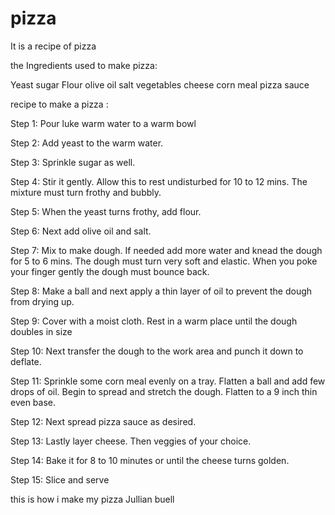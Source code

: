 # pizza
It is a recipe of pizza

the Ingredients used to make pizza:

Yeast sugar Flour olive oil salt vegetables cheese corn meal pizza sauce

recipe to make a pizza :

Step 1: Pour luke warm water to a warm bowl

Step 2: Add yeast to the warm water.

Step 3: Sprinkle sugar as well.

Step 4: Stir it gently. Allow this to rest undisturbed for 10 to 12 mins. The mixture must turn frothy and bubbly.

Step 5: When the yeast turns frothy, add flour.

Step 6: Next add olive oil and salt.

Step 7: Mix to make dough. If needed add more water and knead the dough for 5 to 6 mins. The dough must turn very soft and elastic. When you poke your finger gently the dough must bounce back.

Step 8: Make a ball and next apply a thin layer of oil to prevent the dough from drying up.

Step 9: Cover with a moist cloth. Rest in a warm place until the dough doubles in size

Step 10: Next transfer the dough to the work area and punch it down to deflate.

Step 11: Sprinkle some corn meal evenly on a tray. Flatten a ball and add few drops of oil. Begin to spread and stretch the dough. Flatten to a 9 inch thin even base.

Step 12: Next spread pizza sauce as desired.

Step 13: Lastly layer cheese. Then veggies of your choice.

Step 14: Bake it for 8 to 10 minutes or until the cheese turns golden.

Step 15: Slice and serve

this is how i make my pizza 
Jullian buell
